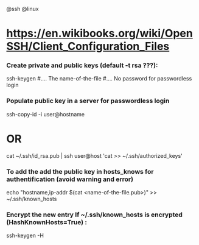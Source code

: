 @ssh
@linux

# https://en.wikibooks.org/wiki/OpenSSH/Client_Configuration_Files

### Create private and public keys (default -t rsa ???):
ssh-keygen
#.... The name-of-the-file
#.... No password for passwordless login

### Populate public key in a server for passwordless login
ssh-copy-id -i <name-of-the-file> user@hostname
# OR
cat ~/.ssh/id_rsa.pub | ssh user@host 'cat >> ~/.ssh/authorized_keys'


### To add the add the public key in hosts_knows for authentification (avoid warning and error)
echo  "hostname,ip-addr  $(cat <name-of-the-file.pub>)" >> ~/.ssh/known_hosts

### Encrypt the new entry If ~/.ssh/known_hosts is encrypted (HashKnownHosts=True) :
ssh-keygen -H
